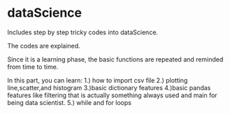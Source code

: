 # dataScience
Includes step by step tricky codes into dataScience.

The codes are explained.

Since it is a learning phase, the basic functions are repeated and reminded from time to time.

In this part, you can learn:
1.) how to import csv file
2.) plotting line,scatter,and histogram
3.)basic dictionary features
4.)basic pandas features like filtering that is actually something always used and main for being data scientist.
5.) while and for loops
